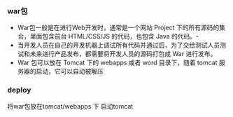 ### war包
- War包一般是在进行Web开发时，通常是一个网站 Project 下的所有源码的集合，里面包含前台 HTML/CSS/JS 的代码，也包含 Java 的代码。- 
- 当开发人员在自己的开发机器上调试所有代码并通过后，为了交给测试人员测试和未来进行产品发布，都需要将开发人员的源码打包成 War 进行发布。
- War 包可以放在 Tomcat 下的 webapps 或者 word 目录下，随着 tomcat 服务器的启动，它可以自动被解压

### deploy
将war包放在tomcat/webapps 下
启动tomcat
